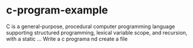 # c-program-example
C is a general-purpose, procedural computer programming language supporting structured programming, lexical variable scope, and recursion, with a static ... Write a c programa nd create a file
